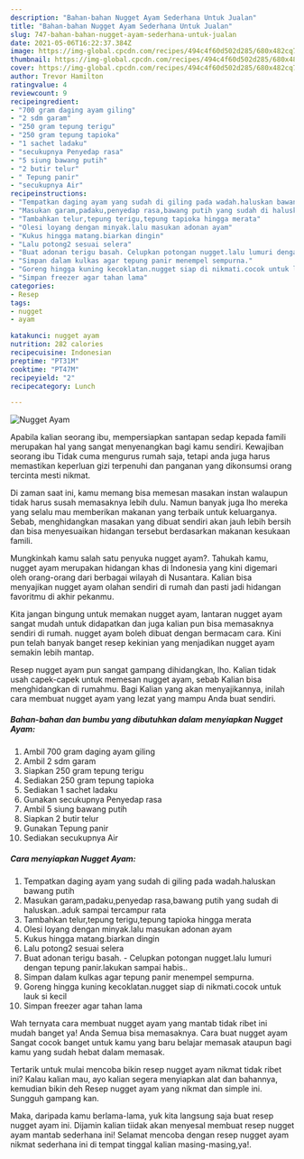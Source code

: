 ```yaml
---
description: "Bahan-bahan Nugget Ayam Sederhana Untuk Jualan"
title: "Bahan-bahan Nugget Ayam Sederhana Untuk Jualan"
slug: 747-bahan-bahan-nugget-ayam-sederhana-untuk-jualan
date: 2021-05-06T16:22:37.384Z
image: https://img-global.cpcdn.com/recipes/494c4f60d502d285/680x482cq70/nugget-ayam-foto-resep-utama.jpg
thumbnail: https://img-global.cpcdn.com/recipes/494c4f60d502d285/680x482cq70/nugget-ayam-foto-resep-utama.jpg
cover: https://img-global.cpcdn.com/recipes/494c4f60d502d285/680x482cq70/nugget-ayam-foto-resep-utama.jpg
author: Trevor Hamilton
ratingvalue: 4
reviewcount: 9
recipeingredient:
- "700 gram daging ayam giling"
- "2 sdm garam"
- "250 gram tepung terigu"
- "250 gram tepung tapioka"
- "1 sachet ladaku"
- "secukupnya Penyedap rasa"
- "5 siung bawang putih"
- "2 butir telur"
- " Tepung panir"
- "secukupnya Air"
recipeinstructions:
- "Tempatkan daging ayam yang sudah di giling pada wadah.haluskan bawang putih"
- "Masukan garam,padaku,penyedap rasa,bawang putih yang sudah di haluskan..aduk sampai tercampur rata"
- "Tambahkan telur,tepung terigu,tepung tapioka hingga merata"
- "Olesi loyang dengan minyak.lalu masukan adonan ayam"
- "Kukus hingga matang.biarkan dingin"
- "Lalu potong2 sesuai selera"
- "Buat adonan terigu basah. Celupkan potongan nugget.lalu lumuri dengan tepung panir.lakukan sampai habis.."
- "Simpan dalam kulkas agar tepung panir menempel sempurna."
- "Goreng hingga kuning kecoklatan.nugget siap di nikmati.cocok untuk lauk si kecil"
- "Simpan freezer agar tahan lama"
categories:
- Resep
tags:
- nugget
- ayam

katakunci: nugget ayam 
nutrition: 282 calories
recipecuisine: Indonesian
preptime: "PT31M"
cooktime: "PT47M"
recipeyield: "2"
recipecategory: Lunch

---
```



![Nugget Ayam](https://img-global.cpcdn.com/recipes/494c4f60d502d285/680x482cq70/nugget-ayam-foto-resep-utama.jpg)

Apabila kalian seorang ibu, mempersiapkan santapan sedap kepada famili merupakan hal yang sangat menyenangkan bagi kamu sendiri. Kewajiban seorang ibu Tidak cuma mengurus rumah saja, tetapi anda juga harus memastikan keperluan gizi terpenuhi dan panganan yang dikonsumsi orang tercinta mesti nikmat.

Di zaman  saat ini, kamu memang bisa memesan masakan instan walaupun tidak harus susah memasaknya lebih dulu. Namun banyak juga lho mereka yang selalu mau memberikan makanan yang terbaik untuk keluarganya. Sebab, menghidangkan masakan yang dibuat sendiri akan jauh lebih bersih dan bisa menyesuaikan hidangan tersebut berdasarkan makanan kesukaan famili. 



Mungkinkah kamu salah satu penyuka nugget ayam?. Tahukah kamu, nugget ayam merupakan hidangan khas di Indonesia yang kini digemari oleh orang-orang dari berbagai wilayah di Nusantara. Kalian bisa menyajikan nugget ayam olahan sendiri di rumah dan pasti jadi hidangan favoritmu di akhir pekanmu.

Kita jangan bingung untuk memakan nugget ayam, lantaran nugget ayam sangat mudah untuk didapatkan dan juga kalian pun bisa memasaknya sendiri di rumah. nugget ayam boleh dibuat dengan bermacam cara. Kini pun telah banyak banget resep kekinian yang menjadikan nugget ayam semakin lebih mantap.

Resep nugget ayam pun sangat gampang dihidangkan, lho. Kalian tidak usah capek-capek untuk memesan nugget ayam, sebab Kalian bisa menghidangkan di rumahmu. Bagi Kalian yang akan menyajikannya, inilah cara membuat nugget ayam yang lezat yang mampu Anda buat sendiri.

<!--inarticleads1-->

##### Bahan-bahan dan bumbu yang dibutuhkan dalam menyiapkan Nugget Ayam:

1. Ambil 700 gram daging ayam giling
1. Ambil 2 sdm garam
1. Siapkan 250 gram tepung terigu
1. Sediakan 250 gram tepung tapioka
1. Sediakan 1 sachet ladaku
1. Gunakan secukupnya Penyedap rasa
1. Ambil 5 siung bawang putih
1. Siapkan 2 butir telur
1. Gunakan  Tepung panir
1. Sediakan secukupnya Air




<!--inarticleads2-->

##### Cara menyiapkan Nugget Ayam:

1. Tempatkan daging ayam yang sudah di giling pada wadah.haluskan bawang putih
1. Masukan garam,padaku,penyedap rasa,bawang putih yang sudah di haluskan..aduk sampai tercampur rata
1. Tambahkan telur,tepung terigu,tepung tapioka hingga merata
1. Olesi loyang dengan minyak.lalu masukan adonan ayam
1. Kukus hingga matang.biarkan dingin
1. Lalu potong2 sesuai selera
1. Buat adonan terigu basah. - Celupkan potongan nugget.lalu lumuri dengan tepung panir.lakukan sampai habis..
1. Simpan dalam kulkas agar tepung panir menempel sempurna.
1. Goreng hingga kuning kecoklatan.nugget siap di nikmati.cocok untuk lauk si kecil
1. Simpan freezer agar tahan lama




Wah ternyata cara membuat nugget ayam yang mantab tidak ribet ini mudah banget ya! Anda Semua bisa memasaknya. Cara buat nugget ayam Sangat cocok banget untuk kamu yang baru belajar memasak ataupun bagi kamu yang sudah hebat dalam memasak.

Tertarik untuk mulai mencoba bikin resep nugget ayam nikmat tidak ribet ini? Kalau kalian mau, ayo kalian segera menyiapkan alat dan bahannya, kemudian bikin deh Resep nugget ayam yang nikmat dan simple ini. Sungguh gampang kan. 

Maka, daripada kamu berlama-lama, yuk kita langsung saja buat resep nugget ayam ini. Dijamin kalian tiidak akan menyesal membuat resep nugget ayam mantab sederhana ini! Selamat mencoba dengan resep nugget ayam nikmat sederhana ini di tempat tinggal kalian masing-masing,ya!.

